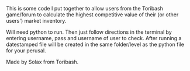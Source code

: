 This is some code I put together to allow users from the Toribash game/forum to calculate the highest competitive value of their (or other users') market inventory.

Will need python to run. Then just follow directions in the terminal by entering username, pass and username of user to check. After running a datestamped file will be created in the same folder/level as the python file for your perusal.

Made by Solax from Toribash.
